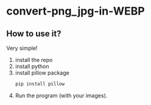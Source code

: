 ﻿# convert-png_jpg-in-WEBP

## How to use it?
Very simple! 
1. install the repo
2. install python
3. install pillow package
   ```python
   pip install pillow
   ```
4. Run the program (with your images). 
